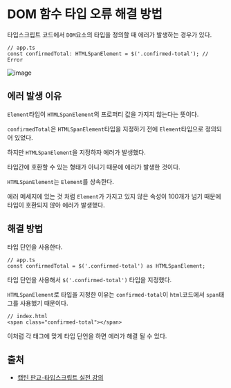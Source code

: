 # DOM 함수 타입 오류 해결 방법
타입스크립트 코드에서 `DOM`요소의 타입을 정의할 때 에러가 발생하는 경우가 있다.

```
// app.ts
const confirmedTotal: HTMLSpanElement = $('.confirmed-total'); // Error
```
![image](https://user-images.githubusercontent.com/56298540/193511436-e15097ea-8da2-43e0-a1bc-afa0769e9283.png)

## 에러 발생 이유

`Element`타입이 `HTMLSpanElement`의 프로퍼티 값을 가지지 않는다는 뜻이다.

`confirmedTotal`은 `HTMLSpanElement`타입을 지정하기 전에 `Element`타입으로 정의되어 있었다.

하지만 `HTMLSpanElement`을 지정하자 에러가 발생했다.

타입간에 호환할 수 있는 형태가 아니기 때문에 에러가 발생한 것이다.

`HTMLSpanElement`는 `Element`를 상속한다.

에러 메세지에 있는 것 처럼 `Element`가 가지고 있지 않은 속성이 100개가 넘기 때문에 타입이 호환되지 않아 에러가 발생했다.

## 해결 방법

타입 단언을 사용한다.

```
// app.ts
const confirmedTotal = $('.confirmed-total') as HTMLSpanElement;
```
타입 단언을 사용해서 `$('.confirmed-total')` 타입을 지정했다.

`HTMLSpanElement`로 타입을 지정한 이유는 `confirmed-total`이 `html`코드에서 `span`태그를 사용했기 때문이다.
```
// index.html
<span class="confirmed-total"></span>
```

이처럼 각 태그에 맞게 타입 단언을 하면 에러가 해결 될 수 있다.

## 출처

- [캡틴 판교-타입스크립트 실전 강의](https://www.inflearn.com/course/%ED%83%80%EC%9E%85%EC%8A%A4%ED%81%AC%EB%A6%BD%ED%8A%B8-%EC%8B%A4%EC%A0%84/unit/61080)
